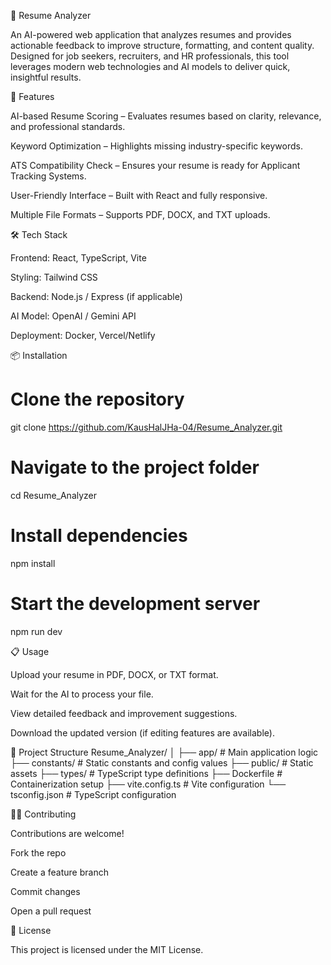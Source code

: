 📄 Resume Analyzer

An AI-powered web application that analyzes resumes and provides actionable feedback to improve structure, formatting, and content quality. Designed for job seekers, recruiters, and HR professionals, this tool leverages modern web technologies and AI models to deliver quick, insightful results.

🚀 Features

AI-based Resume Scoring – Evaluates resumes based on clarity, relevance, and professional standards.

Keyword Optimization – Highlights missing industry-specific keywords.

ATS Compatibility Check – Ensures your resume is ready for Applicant Tracking Systems.

User-Friendly Interface – Built with React and fully responsive.

Multiple File Formats – Supports PDF, DOCX, and TXT uploads.

🛠 Tech Stack

Frontend: React, TypeScript, Vite

Styling: Tailwind CSS

Backend: Node.js / Express (if applicable)

AI Model: OpenAI / Gemini API

Deployment: Docker, Vercel/Netlify

📦 Installation
# Clone the repository
git clone https://github.com/KausHalJHa-04/Resume_Analyzer.git

# Navigate to the project folder
cd Resume_Analyzer

# Install dependencies
npm install

# Start the development server
npm run dev

📋 Usage

Upload your resume in PDF, DOCX, or TXT format.

Wait for the AI to process your file.

View detailed feedback and improvement suggestions.

Download the updated version (if editing features are available).

📂 Project Structure
Resume_Analyzer/
│
├── app/               # Main application logic
├── constants/         # Static constants and config values
├── public/            # Static assets
├── types/             # TypeScript type definitions
├── Dockerfile         # Containerization setup
├── vite.config.ts     # Vite configuration
└── tsconfig.json      # TypeScript configuration

🧑‍💻 Contributing

Contributions are welcome!

Fork the repo

Create a feature branch

Commit changes

Open a pull request

📜 License

This project is licensed under the MIT License.
